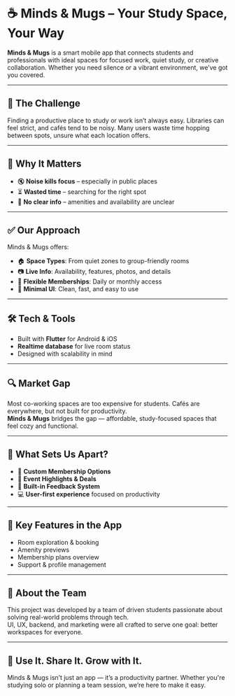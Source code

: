 # ☕ Minds & Mugs – Your Study Space, Your Way

**Minds & Mugs** is a smart mobile app that connects students and professionals with ideal spaces for focused work, quiet study, or creative collaboration. Whether you need silence or a vibrant environment, we’ve got you covered.

---

## 🎯 The Challenge

Finding a productive place to study or work isn’t always easy. Libraries can feel strict, and cafés tend to be noisy. Many users waste time hopping between spots, unsure what each location offers.

---

## 🚧 Why It Matters

- 🔇 **Noise kills focus** – especially in public places  
- ⏳ **Wasted time** – searching for the right spot  
- 😤 **No clear info** – amenities and availability are unclear

---

## ✅ Our Approach

Minds & Mugs offers:

- 🏠 **Space Types**: From quiet zones to group-friendly rooms  
- 📷 **Live Info**: Availability, features, photos, and details  
- 🧾 **Flexible Memberships**: Daily or monthly access  
- 🎯 **Minimal UI**: Clean, fast, and easy to use

---

## 🛠 Tech & Tools

- Built with **Flutter** for Android & iOS  
- **Realtime database** for live room status  
- Designed with scalability in mind

---

## 🔍 Market Gap

Most co-working spaces are too expensive for students. Cafés are everywhere, but not built for productivity.  
**Minds & Mugs** bridges the gap — affordable, study-focused spaces that feel cozy and functional.

---

## 🌟 What Sets Us Apart?

- 🎫 **Custom Membership Options**
- 🥳 **Event Highlights & Deals**
- 💬 **Built-in Feedback System**
- 💻 **User-first experience** focused on productivity

---

## 📱 Key Features in the App

- Room exploration & booking  
- Amenity previews  
- Membership plans overview  
- Support & profile management

---

## 👥 About the Team

This project was developed by a team of driven students passionate about solving real-world problems through tech.  
UI, UX, backend, and marketing were all crafted to serve one goal: better workspaces for everyone.

---

## 💼 Use It. Share It. Grow with It.

Minds & Mugs isn’t just an app — it’s a productivity partner. Whether you're studying solo or planning a team session, we’re here to make it easy.


